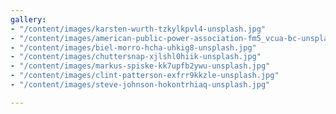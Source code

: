 ```yaml
---
gallery:
- "/content/images/karsten-wurth-tzkylkpvl4-unsplash.jpg"
- "/content/images/american-public-power-association-fm5_vcua-bc-unsplash.jpg"
- "/content/images/biel-morro-hcha-uhkig8-unsplash.jpg"
- "/content/images/chuttersnap-xjlshl0hiik-unsplash.jpg"
- "/content/images/markus-spiske-kk7upfb2ywu-unsplash.jpg"
- "/content/images/clint-patterson-exfrr9kkzle-unsplash.jpg"
- "/content/images/steve-johnson-hokontrhiaq-unsplash.jpg"

---
```

